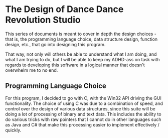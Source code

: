 # The Design of Dance Dance Revolution Studio
This series of documents is meant to cover in depth the design choices - that is, the programming language choice, data structure design, function design, etc., that go into designing this program.  

That way, not only will others be able to understand what I am doing, and what I am trying to do, but I will be able to 
keep my ADHD-ass on task with regards to developing this software in a logical manner that doesn't overwhelm me to no end.

## Programming Language Choice
For this program, I decided to go with C, with the Win32 API driving the GUI functionality.  The choice of using C was due to a combination of speed, and control over the design of various data structures, since this suite will be doing a lot of processing of binary and text data.  This includes the ability to do various tricks with raw pointers that I cannot do in other languages such as Java and C# that make this processing easier to implement effectively / quickly.
